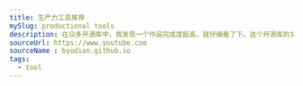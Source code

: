 ```yaml
---
title: 生产力工具推荐
mySlug: productional tools
description: 在众多开源库中，我发现一个作品完成度挺高，就仔细看了下。这个开源库的文档站点在风格上具有高度个性化的审美溢出，比如在文档里放自拍和作者喜欢的书籍摘抄。
sourceUrl: https://www.youtube.com
sourceName : byodian.github.io
tags: 
  - tool
---
```

